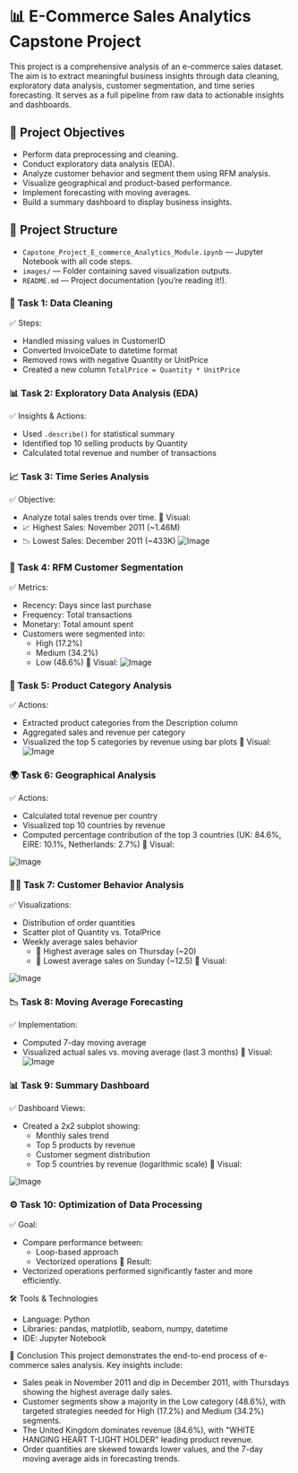 # 📊 E-Commerce Sales Analytics Capstone Project
This project is a comprehensive analysis of an e-commerce sales dataset. The aim is to extract meaningful business insights through data cleaning, exploratory data analysis, customer segmentation, and time series forecasting. It serves as a full pipeline from raw data to actionable insights and dashboards.

## 🧠 Project Objectives
- Perform data preprocessing and cleaning.
- Conduct exploratory data analysis (EDA).
- Analyze customer behavior and segment them using RFM analysis.
- Visualize geographical and product-based performance.
- Implement forecasting with moving averages.
- Build a summary dashboard to display business insights.

## 📁 Project Structure
- `Capstone_Project_E_commerce_Analytics_Module.ipynb` — Jupyter Notebook with all code steps.
- `images/` — Folder containing saved visualization outputs.
- `README.md` — Project documentation (you’re reading it!).

### 🧹 Task 1: Data Cleaning
✅ Steps:
- Handled missing values in CustomerID
- Converted InvoiceDate to datetime format
- Removed rows with negative Quantity or UnitPrice
- Created a new column `TotalPrice = Quantity * UnitPrice`


### 📊 Task 2: Exploratory Data Analysis (EDA)
✅ Insights & Actions:
- Used `.describe()` for statistical summary
- Identified top 10 selling products by Quantity
- Calculated total revenue and number of transactions

### 📈 Task 3: Time Series Analysis
✅ Objective:
- Analyze total sales trends over time.
📌 Visual:
- 📈 Highest Sales: November 2011 (~1.46M)
- 📉 Lowest Sales: December 2011 (~433K)
![Image](https://github.com/user-attachments/assets/5c6daaaa-9ec7-4bd9-9de2-1f527cc17773)

### 🧮 Task 4: RFM Customer Segmentation
✅ Metrics:
- Recency: Days since last purchase
- Frequency: Total transactions
- Monetary: Total amount spent
- Customers were segmented into:
  - High (17.2%)
  - Medium (34.2%)
  - Low (48.6%)
📌 Visual:
![Image](https://github.com/user-attachments/assets/6ba9e0bd-8bbb-4314-9465-80bc6f209425)

### 🛒 Task 5: Product Category Analysis
✅ Actions:
- Extracted product categories from the Description column
- Aggregated sales and revenue per category
- Visualized the top 5 categories by revenue using bar plots
📌 Visual:
![Image](https://github.com/user-attachments/assets/31cebc4a-e65c-4aff-815a-e7f4a7708c4a)

### 🌍 Task 6: Geographical Analysis
✅ Actions:
- Calculated total revenue per country
- Visualized top 10 countries by revenue
- Computed percentage contribution of the top 3 countries (UK: 84.6%, EIRE: 10.1%, Netherlands: 2.7%)
📌 Visual:

![Image](https://github.com/user-attachments/assets/99b59e65-5cd3-4bcd-8342-1643d8db6d13)

### 🧑‍💼 Task 7: Customer Behavior Analysis
✅ Visualizations:
- Distribution of order quantities
- Scatter plot of Quantity vs. TotalPrice
- Weekly average sales behavior
  - 📌 Highest average sales on Thursday (~20)
  - 📌 Lowest average sales on Sunday (~12.5)
📌 Visual:

![Image](https://github.com/user-attachments/assets/10e91c28-dbb1-42f2-825c-a40ed5700326)

### 📉 Task 8: Moving Average Forecasting
✅ Implementation:
- Computed 7-day moving average
- Visualized actual sales vs. moving average (last 3 months)
📌 Visual:
![Image](https://github.com/user-attachments/assets/762349d0-9939-46c0-9089-b0cccedf48ef)

### 📊 Task 9: Summary Dashboard
✅ Dashboard Views:
- Created a 2x2 subplot showing:
  - Monthly sales trend
  - Top 5 products by revenue
  - Customer segment distribution
  - Top 5 countries by revenue (logarithmic scale)
📌 Visual:

![Image](https://github.com/user-attachments/assets/df8206e8-dd2b-4841-9a9d-4612531d8476)

### ⚙️ Task 10: Optimization of Data Processing
✅ Goal:
- Compare performance between:
  - Loop-based approach
  - Vectorized operations
📌 Result:
- Vectorized operations performed significantly faster and more efficiently.

🛠 Tools & Technologies
- Language: Python
- Libraries: pandas, matplotlib, seaborn, numpy, datetime
- IDE: Jupyter Notebook

📌 Conclusion
This project demonstrates the end-to-end process of e-commerce sales analysis. Key insights include:
- Sales peak in November 2011 and dip in December 2011, with Thursdays showing the highest average daily sales.
- Customer segments show a majority in the Low category (48.6%), with targeted strategies needed for High (17.2%) and Medium (34.2%) segments.
- The United Kingdom dominates revenue (84.6%), with "WHITE HANGING HEART T-LIGHT HOLDER" leading product revenue.
- Order quantities are skewed towards lower values, and the 7-day moving average aids in forecasting trends.
